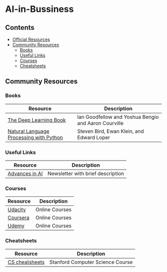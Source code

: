 # AI-in-Bussiness

## Contents

- [Official Resources](#official-resources)
- [Community Resources](#community-resources)
  - [Books](#Books)
  - [Useful Links](#Useful-Links)
  - [Courses](#Courses)
  - [Cheatsheets](#Cheatsheets)

## Community Resources

### Books

| Resource | Description |
| --- | --- |
| [The Deep Learning Book](https://www.deeplearningbook.org/) |  Ian Goodfellow and Yoshua Bengio and Aaron Courville |
| [Natural Language Processing with Python](http://www.nltk.org/book/) |  Steven Bird, Ewan Klein, and Edward Loper |


### Useful Links

| Resource | Description | 
| --- | --- |
| [Advances in AI](https://thesequence.substack.com/) |  Newsletter with brief description | 

### Courses


| Resource | Description | 
| --- | --- | 
| [Udacity](https://www.udacity.com) |  Online Courses | 
| [Coursera](https://www.coursera.org) |  Online Courses | 
| [Udemy](http://www.udemy.com) |  Online Courses | 

### Cheatsheets

| Resource | Description |
| --- | --- | 
| [CS cheatsheets](https://stanford.edu/~shervine/teaching/cs-229) |  Stanford Computer Science Course | 
